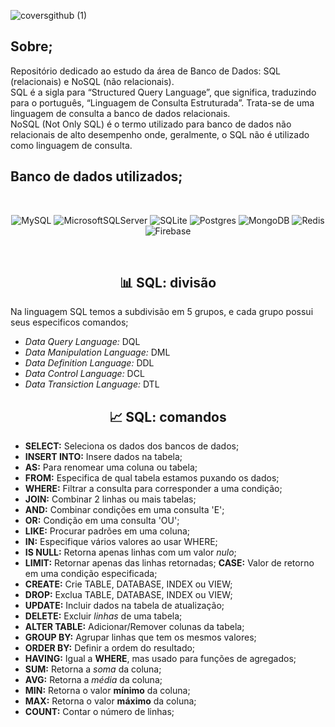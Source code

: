 
![coversgithub (1)](https://user-images.githubusercontent.com/101408372/172511472-729e7d3d-6d47-427e-be29-54b018205496.gif)

## **Sobre;**
Repositório dedicado ao estudo da área de Banco de Dados: SQL (relacionais) e NoSQL (não relacionais). <br> SQL é a sigla para “Structured Query Language”, que significa, traduzindo para o português, “Linguagem de Consulta Estruturada”. Trata-se de uma linguagem de consulta a banco de dados relacionais. <br> NoSQL (Not Only SQL) é o termo utilizado para banco de dados não relacionais de alto desempenho onde, geralmente, o SQL não é utilizado como linguagem de consulta.

## **Banco de dados utilizados;**

<br>

<div align="center">

![MySQL](https://img.shields.io/badge/mysql-%2300f.svg?style=for-the-badge&logo=mysql&logoColor=white) ![MicrosoftSQLServer](https://img.shields.io/badge/Microsoft%20SQL%20Sever-CC2927?style=for-the-badge&logo=microsoft%20sql%20server&logoColor=white) ![SQLite](https://img.shields.io/badge/sqlite-%2307405e.svg?style=for-the-badge&logo=sqlite&logoColor=white)  ![Postgres](https://img.shields.io/badge/postgres-%23316192.svg?style=for-the-badge&logo=postgresql&logoColor=white) ![MongoDB](https://img.shields.io/badge/MongoDB-%234ea94b.svg?style=for-the-badge&logo=mongodb&logoColor=white) ![Redis](https://img.shields.io/badge/redis-%23DD0031.svg?style=for-the-badge&logo=redis&logoColor=white) 	![Firebase](https://img.shields.io/badge/Firebase-039BE5?style=for-the-badge&logo=Firebase&logoColor=white)

</div>
<br>

<h2 align="center"> 📊 SQL: divisão</h2>

Na linguagem SQL temos a subdivisão em 5 grupos, e cada grupo possui seus especificos comandos;
- *Data Query Language:*  DQL 
- *Data Manipulation Language:* DML 
- *Data Definition Language:* DDL 
-  *Data Control Language:* DCL 
- *Data Transiction Language:* DTL

<h2 align="center"> 📈 SQL: comandos</h2>

- **SELECT:** Seleciona os dados dos bancos de dados;
- **INSERT INTO:** Insere dados na tabela;
- **AS:** Para renomear uma coluna ou tabela; 
- **FROM:** Especifica de qual tabela estamos puxando os dados;
- **WHERE:** Filtrar a consulta para corresponder a uma condição; 
- **JOIN:** Combinar 2 linhas ou mais tabelas;
- **AND:** Combinar condições em uma consulta 'E';
- **OR:** Condição em uma consulta 'OU';
- **LIKE:** Procurar padrões em uma coluna;
- **IN:** Especifique vários valores ao usar WHERE; 
- **IS NULL:** Retorna apenas linhas com um valor *nulo*; 
- **LIMIT:** Retornar apenas das linhas retornadas; 
**CASE:** Valor de retorno em uma condição especificada; 
- **CREATE:** Crie TABLE, DATABASE, INDEX ou VIEW;
- **DROP:** Exclua TABLE, DATABASE, INDEX ou VIEW;
- **UPDATE:** Incluir dados na tabela de atualização;
- **DELETE:** Excluir *linhas* de uma tabela; 
- **ALTER TABLE:** Adicionar/Remover colunas da tabela; 
- **GROUP BY:** Agrupar linhas que tem os mesmos valores; 
- **ORDER BY:** Definir a ordem do resultado;
- **HAVING:** Igual a **WHERE**, mas usado para funções de agregados; 
- **SUM:** Retorna a *soma* da coluna; 
- **AVG:** Retorna a *média* da coluna; 
- **MIN:** Retorna o valor **mínimo** da coluna;
- **MAX:** Retorna o valor **máximo** da coluna;
- **COUNT:** Contar o número de linhas;  





